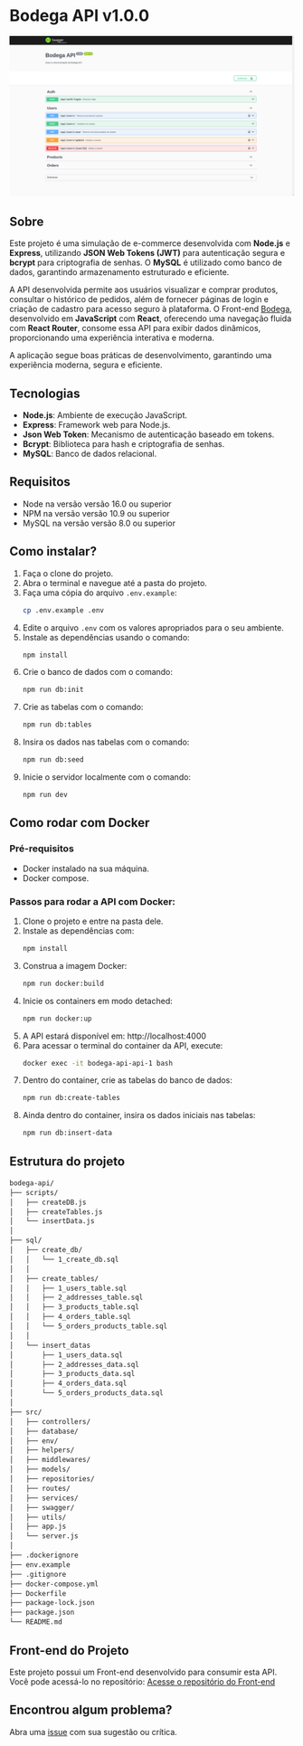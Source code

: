 # Bodega API v1.0.0

![Imagem do projeto](docs/bodega-api01.png)

## Sobre

Este projeto é uma simulação de e-commerce desenvolvida com **Node.js** e **Express**, utilizando **JSON Web Tokens (JWT)** para autenticação segura e **bcrypt** para criptografia de senhas. O **MySQL** é utilizado como banco de dados, garantindo armazenamento estruturado e eficiente.

A API desenvolvida permite aos usuários visualizar e comprar produtos, consultar o histórico de pedidos, além de fornecer páginas de login e criação de cadastro para acesso seguro à plataforma.
O Front-end [Bodega](https://github.com/lucasrochabz/bodega), desenvolvido em **JavaScript** com **React**, oferecendo uma navegação fluida com **React Router**, consome essa API para exibir dados dinâmicos, proporcionando uma experiência interativa e moderna.

A aplicação segue boas práticas de desenvolvimento, garantindo uma experiência moderna, segura e eficiente.

## Tecnologias

- **Node.js**: Ambiente de execução JavaScript.
- **Express**: Framework web para Node.js.
- **Json Web Token**: Mecanismo de autenticação baseado em tokens.
- **Bcrypt**: Biblioteca para hash e criptografia de senhas.
- **MySQL**: Banco de dados relacional.

## Requisitos

- Node na versão versão 16.0 ou superior
- NPM na versão versão 10.9 ou superior
- MySQL na versão versão 8.0 ou superior

## Como instalar?

1. Faça o clone do projeto.
2. Abra o terminal e navegue até a pasta do projeto.
3. Faça uma cópia do arquivo `.env.example`:
   ```bash
   cp .env.example .env
   ```
4. Edite o arquivo `.env` com os valores apropriados para o seu ambiente.
5. Instale as dependências usando o comando:
   ```bash
   npm install
   ```
6. Crie o banco de dados com o comando:
   ```bash
   npm run db:init
   ```
7. Crie as tabelas com o comando:
   ```bash
   npm run db:tables
   ```
8. Insira os dados nas tabelas com o comando:
   ```bash
   npm run db:seed
   ```
9. Inicie o servidor localmente com o comando:
   ```bash
   npm run dev
   ```

## Como rodar com Docker

### Pré-requisitos

- Docker instalado na sua máquina.
- Docker compose.

### Passos para rodar a API com Docker:

1. Clone o projeto e entre na pasta dele.
2. Instale as dependências com:
   ```bash
   npm install
   ```
3. Construa a imagem Docker:
   ```bash
   npm run docker:build
   ```
4. Inicie os containers em modo detached:
   ```bash
   npm run docker:up
   ```
5. A API estará disponível em: http://localhost:4000
6. Para acessar o terminal do container da API, execute:
   ```bash
   docker exec -it bodega-api-api-1 bash
   ```
7. Dentro do container, crie as tabelas do banco de dados:
   ```bash
   npm run db:create-tables
   ```
8. Ainda dentro do container, insira os dados iniciais nas tabelas:
   ```bash
   npm run db:insert-data
   ```

## Estrutura do projeto

```bash
bodega-api/
├── scripts/
│   ├── createDB.js
│   ├── createTables.js
│   └── insertData.js
│
├── sql/
│   ├── create_db/
│   │   └── 1_create_db.sql
│   │
│   ├── create_tables/
│   │   ├── 1_users_table.sql
│   │   ├── 2_addresses_table.sql
│   │   ├── 3_products_table.sql
│   │   ├── 4_orders_table.sql
│   │   └── 5_orders_products_table.sql
│   │
│   └── insert_datas
│       ├── 1_users_data.sql
│       ├── 2_addresses_data.sql
│       ├── 3_products_data.sql
│       ├── 4_orders_data.sql
│       └── 5_orders_products_data.sql
│
├── src/
│   ├── controllers/
│   ├── database/
│   ├── env/
│   ├── helpers/
│   ├── middlewares/
│   ├── models/
│   ├── repositories/
│   ├── routes/
│   ├── services/
│   ├── swagger/
│   ├── utils/
│   ├── app.js
│   └── server.js
│
├── .dockerignore
├── env.example
├── .gitignore
├── docker-compose.yml
├── Dockerfile
├── package-lock.json
├── package.json
└── README.md
```

## Front-end do Projeto

Este projeto possui um Front-end desenvolvido para consumir esta API. Você pode acessá-lo no repositório:
[Acesse o repositório do Front-end](https://github.com/lucasrochabz/bodega)

## Encontrou algum problema?

Abra uma [issue](https://github.com/lucasrochabz/bodega-api/issues) com sua sugestão ou crítica.

